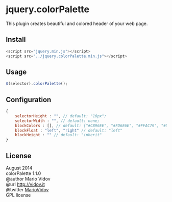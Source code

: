 # jquery.colorPalette
This plugin creates beautiful and colored header of your web page.
## Install
```javascript
<script src="jquery.min.js"></script>
<script src="../jquery.colorPalette.min.js"></script>
```
## Usage
```javascript
$(selector).colorPalette();
```
## Configuration
```javascript
{
    selectorHeight : "", // default: "10px";
    selectorWidth : "", // default: none;
    blockColors : [], // default: ["#CB96EE", "#FD6E6E", "#FFAC79", "#52596B", "#26D7B1"]
    blockFloat : "left", "right" // default: "left"
    blockHeight : "" // default: "inherit"
}
```
## License
August 2014 <br />
colorPalette 1.1.0 <br />
@author Mario Vidov <br />
@url http://vidov.it <br />
@twitter  <a href="http://twitter.com/MarioVidov">MarioVidov</a> <br />
GPL license
